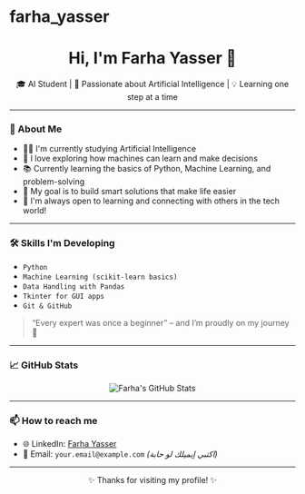 # farha_yasser


<h1 align="center">Hi, I'm Farha Yasser 👋</h1>

<p align="center">
  🎓 AI Student | 🤖 Passionate about Artificial Intelligence | 💡 Learning one step at a time
</p>

---

### 🧠 About Me

- 👩‍🎓 I'm currently studying Artificial Intelligence
- 🚀 I love exploring how machines can learn and make decisions
- 📚 Currently learning the basics of Python, Machine Learning, and problem-solving
- 🎯 My goal is to build smart solutions that make life easier
- 💬 I'm always open to learning and connecting with others in the tech world!

---

### 🛠️ Skills I'm Developing

- `Python`
- `Machine Learning (scikit-learn basics)`
- `Data Handling with Pandas`
- `Tkinter for GUI apps`
- `Git & GitHub`

> “Every expert was once a beginner” – and I’m proudly on my journey 🌱

---

### 📈 GitHub Stats

<p align="center">
  <img src="https://github-readme-stats.vercel.app/api?username=farha_yasser&show_icons=true&theme=tokyonight" alt="Farha's GitHub Stats" />
</p>

---

### 📫 How to reach me

- 🌐 LinkedIn: [Farha Yasser](https://www.linkedin.com/in/farha-yasser-003132324)
- 📧 Email: `your.email@example.com` *(اكتبي إيميلك لو حابة)*

---

<p align="center">✨ Thanks for visiting my profile! ✨</p>
